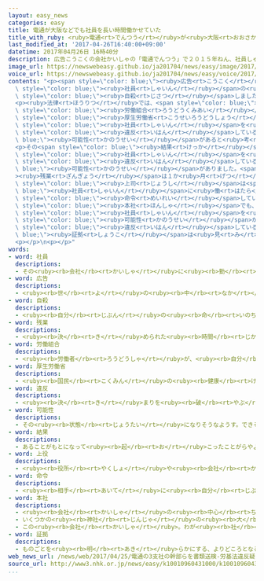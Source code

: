 ```yaml
---
layout: easy_news
categories: easy
title: 電通が大阪などでも社員を長い時間働かせていた
title_with_ruby: <ruby>電通<rt>でんつう</rt></ruby>が<ruby>大阪<rt>おおさか</rt></ruby>などでも<ruby>社員<rt>しゃいん</rt></ruby>を<ruby>長<rt>なが</rt></ruby>い<ruby>時間<rt>じかん</rt></ruby><ruby>働<rt>はたら</rt></ruby>かせていた
last_modified_at: '2017-04-26T16:40:00+09:00'
datetime: 2017年04月26日 16時40分
description: 広告こうこくの会社かいしゃの「電通でんつう」で２０１５年ねん、社員しゃいんの女性じょせいが自殺じさつしました。
image_url: https://newswebeasy.github.io/ja201704/news/easy/image/2017/04/26/k10010960431000.jpg
voice_url: https://newswebeasy.github.io/ja201704/news/easy/voice/2017/04/26/k10010960431000.mp3
contents: "<p><span style=\"color: blue;\"><ruby>広告<rt>こうこく</rt></ruby></span>の<ruby>会社<rt>かいしゃ</rt></ruby>の「<ruby>電通<rt>でんつう</rt></ruby>」で２０１５<ruby>年<rt>ねん</rt></ruby>、<span\
  \ style=\"color: blue;\"><ruby>社員<rt>しゃいん</rt></ruby></span>の<ruby>女性<rt>じょせい</rt></ruby>が<span\
  \ style=\"color: blue;\"><ruby>自殺<rt>じさつ</rt></ruby></span>しました。<ruby>会社<rt>かいしゃ</rt></ruby>が<ruby>女性<rt>じょせい</rt></ruby>を<ruby>長<rt>なが</rt></ruby>い<ruby>時間<rt>じかん</rt></ruby><ruby>働<rt>はたら</rt></ruby>かせたことが<ruby>原因<rt>げんいん</rt></ruby>です。</p>\n\
  <p><ruby>法律<rt>ほうりつ</rt></ruby>では、<span style=\"color: blue;\"><ruby>残業<rt>ざんぎょう</rt></ruby></span>する<ruby>時間<rt>じかん</rt></ruby>などは<ruby>会社<rt>かいしゃ</rt></ruby>と<span\
  \ style=\"color: blue;\"><ruby>労働組合<rt>ろうどうくみあい</rt></ruby></span>が<ruby>相談<rt>そうだん</rt></ruby>して<ruby>決<rt>き</rt></ruby>めることになっています。<span\
  \ style=\"color: blue;\"><ruby>厚生労働省<rt>こうせいろうどうしょう</rt></ruby></span>は、<ruby>電通<rt>でんつう</rt></ruby>がほかにも<ruby>決<rt>き</rt></ruby>めた<ruby>時間<rt>じかん</rt></ruby>より<span\
  \ style=\"color: blue;\"><ruby>社員<rt>しゃいん</rt></ruby></span>を<ruby>長<rt>なが</rt></ruby>く<ruby>働<rt>はたら</rt></ruby>かせて、<ruby>法律<rt>ほうりつ</rt></ruby>に<span\
  \ style=\"color: blue;\"><ruby>違反<rt>いはん</rt></ruby></span>している<span style=\"color:\
  \ blue;\"><ruby>可能性<rt>かのうせい</rt></ruby></span>があると<ruby>考<rt>かんが</rt></ruby>えて<ruby>調<rt>しら</rt></ruby>べました。</p>\n\
  <p>その<span style=\"color: blue;\"><ruby>結果<rt>けっか</rt></ruby></span>、<ruby>大阪<rt>おおさか</rt></ruby>と<ruby>名古屋<rt>なごや</rt></ruby>と<ruby>京都<rt>きょうと</rt></ruby>にある３つの<ruby>事務所<rt>じむしょ</rt></ruby>で、５<ruby>人<rt>にん</rt></ruby>の<span\
  \ style=\"color: blue;\"><ruby>社員<rt>しゃいん</rt></ruby></span>を<ruby>長<rt>なが</rt></ruby>く<ruby>働<rt>はたら</rt></ruby>かせたことが<ruby>法律<rt>ほうりつ</rt></ruby>に<span\
  \ style=\"color: blue;\"><ruby>違反<rt>いはん</rt></ruby></span>している<span style=\"color:\
  \ blue;\"><ruby>可能性<rt>かのうせい</rt></ruby></span>がありました。<span style=\"color: blue;\"\
  ><ruby>残業<rt>ざんぎょう</rt></ruby></span>は１か<ruby>月<rt>げつ</rt></ruby>に１００<ruby>時間<rt>じかん</rt></ruby>までだと<ruby>決<rt>き</rt></ruby>めていましたが、１０５<ruby>時間<rt>じかん</rt></ruby>になったこともありました。しかし、<span\
  \ style=\"color: blue;\"><ruby>上司<rt>じょうし</rt></ruby></span>は<span style=\"color:\
  \ blue;\"><ruby>社員<rt>しゃいん</rt></ruby></span>に<ruby>働<rt>はたら</rt></ruby>いた<ruby>時間<rt>じかん</rt></ruby>を<ruby>少<rt>すく</rt></ruby>なく<ruby>言<rt>い</rt></ruby>うように<span\
  \ style=\"color: blue;\"><ruby>命令<rt>めいれい</rt></ruby></span>していました。</p>\n<p><ruby>東京<rt>とうきょう</rt></ruby>にある<span\
  \ style=\"color: blue;\"><ruby>本社<rt>ほんしゃ</rt></ruby></span>でも、１０<ruby>人<rt>にん</rt></ruby>の<span\
  \ style=\"color: blue;\"><ruby>社員<rt>しゃいん</rt></ruby></span>を<ruby>長<rt>なが</rt></ruby>く<ruby>働<rt>はたら</rt></ruby>かせた<span\
  \ style=\"color: blue;\"><ruby>可能性<rt>かのうせい</rt></ruby></span>がありましたが、<ruby>法律<rt>ほうりつ</rt></ruby>に<span\
  \ style=\"color: blue;\"><ruby>違反<rt>いはん</rt></ruby></span>している<span style=\"color:\
  \ blue;\"><ruby>証拠<rt>しょうこ</rt></ruby></span>は<ruby>見<rt>み</rt></ruby>つかりませんでした。</p>\n\
  <p></p>\n<p></p>"
words:
- word: 社員
  descriptions:
  - その<ruby><rb>会社</rb><rt>かいしゃ</rt></ruby>に<ruby><rb>勤</rb><rt>つと</rt></ruby>めている<ruby><rb>人</rb><rt>ひと</rt></ruby>。<ruby><rb>会社員</rb><rt>かいしゃいん</rt></ruby>。
- word: 広告
  descriptions:
  - <ruby><rb>世</rb><rt>よ</rt></ruby>の<ruby><rb>中</rb><rt>なか</rt></ruby>の<ruby><rb>人々</rb><rt>ひとびと</rt></ruby>に<ruby><rb>広</rb><rt>ひろ</rt></ruby>く<ruby><rb>知</rb><rt>し</rt></ruby>らせること。また、<ruby><rb>知</rb><rt>し</rt></ruby>らせるために<ruby><rb>書</rb><rt>か</rt></ruby>かれたものなど。コマーシャル。
- word: 自殺
  descriptions:
  - <ruby><rb>自分</rb><rt>じぶん</rt></ruby>の<ruby><rb>命</rb><rt>いのち</rt></ruby>を<ruby><rb>絶</rb><rt>た</rt></ruby>つこと。<ruby><rb>自害</rb><rt>じがい</rt></ruby>。
- word: 残業
  descriptions:
  - <ruby><rb>決</rb><rt>き</rt></ruby>められた<ruby><rb>時間</rb><rt>じかん</rt></ruby>のあと、<ruby><rb>残</rb><rt>のこ</rt></ruby>って<ruby><rb>仕事</rb><rt>しごと</rt></ruby>をすること。
- word: 労働組合
  descriptions:
  - <ruby><rb>労働者</rb><rt>ろうどうしゃ</rt></ruby>が、<ruby><rb>自分</rb><rt>じぶん</rt></ruby>たちの<ruby><rb>権利</rb><rt>けんり</rt></ruby>を<ruby><rb>守</rb><rt>まも</rt></ruby>り、<ruby><rb>生活</rb><rt>せいかつ</rt></ruby>をよくするためにつくる<ruby><rb>団体</rb><rt>だんたい</rt></ruby>。
- word: 厚生労働省
  descriptions:
  - <ruby><rb>国民</rb><rt>こくみん</rt></ruby>の<ruby><rb>健康</rb><rt>けんこう</rt></ruby>や<ruby><rb>生活</rb><rt>せいかつ</rt></ruby>を<ruby><rb>守</rb><rt>まも</rt></ruby>る<ruby><rb>仕事</rb><rt>しごと</rt></ruby>や、<ruby><rb>労働者</rb><rt>ろうどうしゃ</rt></ruby>が<ruby><rb>仕事</rb><rt>しごと</rt></ruby>を<ruby><rb>見</rb><rt>み</rt></ruby>つけるのを<ruby><rb>助</rb><rt>たす</rt></ruby>けたり、<ruby><rb>労働者</rb><rt>ろうどうしゃ</rt></ruby>を<ruby><rb>保護</rb><rt>ほご</rt></ruby>したりする<ruby><rb>国</rb><rt>くに</rt></ruby>の<ruby><rb>役所</rb><rt>やくしょ</rt></ruby>。<ruby><rb>厚労省</rb><rt>こうろうしょう</rt></ruby>。
- word: 違反
  descriptions:
  - <ruby><rb>決</rb><rt>き</rt></ruby>まりを<ruby><rb>破</rb><rt>やぶ</rt></ruby>ること。
- word: 可能性
  descriptions:
  - その<ruby><rb>状態</rb><rt>じょうたい</rt></ruby>になりそうなようす。できそうなようす。
- word: 結果
  descriptions:
  - あることがもとになって<ruby><rb>起</rb><rt>お</rt></ruby>こったことがらやようす。
- word: 上役
  descriptions:
  - <ruby><rb>役所</rb><rt>やくしょ</rt></ruby>や<ruby><rb>会社</rb><rt>かいしゃ</rt></ruby>などで、その<ruby><rb>人</rb><rt>ひと</rt></ruby>より<ruby><rb>地位</rb><rt>ちい</rt></ruby>が<ruby><rb>上</rb><rt>うえ</rt></ruby>の<ruby><rb>人</rb><rt>ひと</rt></ruby>。
- word: 命令
  descriptions:
  - <ruby><rb>相手</rb><rt>あいて</rt></ruby>に<ruby><rb>自分</rb><rt>じぶん</rt></ruby>の<ruby><rb>考</rb><rt>かんが</rt></ruby>えや<ruby><rb>仕事</rb><rt>しごと</rt></ruby>などを<ruby><rb>言</rb><rt>い</rt></ruby>いつけること。<ruby><rb>言</rb><rt>い</rt></ruby>いつけ。
- word: 本社
  descriptions:
  - <ruby><rb>会社</rb><rt>かいしゃ</rt></ruby>の<ruby><rb>中心</rb><rt>ちゅうしん</rt></ruby>になっている<ruby><rb>事業所</rb><rt>じぎょうしょ</rt></ruby>。
  - いくつかの<ruby><rb>神社</rb><rt>じんじゃ</rt></ruby>の<ruby><rb>大</rb><rt>おお</rt></ruby>もとになっている<ruby><rb>神社</rb><rt>じんじゃ</rt></ruby>。
  - この<ruby><rb>会社</rb><rt>かいしゃ</rt></ruby>。わが<ruby><rb>社</rb><rt>しゃ</rt></ruby>。<ruby><rb>当社</rb><rt>とうしゃ</rt></ruby>。
- word: 証拠
  descriptions:
  - ものごとを<ruby><rb>明</rb><rt>あき</rt></ruby>らかにする、よりどころとなるもの。
web_news_url: /news/web/2017/04/25/電通の3支社の幹部らを書類送検-労基法違反疑い/
source_url: http://www3.nhk.or.jp/news/easy/k10010960431000/k10010960431000.html
...
```

